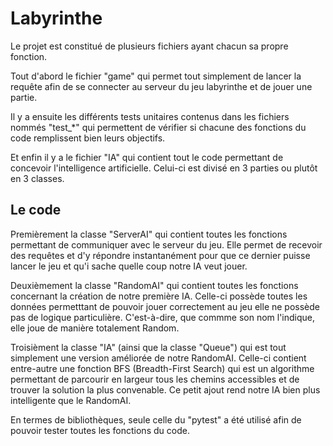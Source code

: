 # Labyrinthe

Le projet est constitué de plusieurs fichiers ayant chacun sa propre fonction.

Tout d'abord le fichier "game" qui permet tout simplement de lancer la requête afin de se connecter au serveur du jeu labyrinthe et de jouer une partie.

Il y a ensuite les différents tests unitaires contenus dans les fichiers nommés "test_*" qui permettent de vérifier si chacune des fonctions du code remplissent bien leurs objectifs.

Et enfin il y a le fichier "IA" qui contient tout le code permettant de concevoir l'intelligence artificielle. Celui-ci est divisé en 3 parties ou plutôt en 3 classes.

## Le code

Premièrement la classe "ServerAI" qui contient toutes les fonctions permettant de communiquer avec le serveur du jeu. Elle permet de recevoir des requêtes et d'y répondre instantanément pour que ce dernier puisse lancer le jeu et qu'i sache quelle coup notre IA veut jouer.

Deuxièmement la classe "RandomAI" qui contient toutes les fonctions concernant la création de notre première IA. Celle-ci possède toutes les données permetttant de pouvoir jouer correctement au jeu elle ne possède pas de logique particulière. C'est-à-dire, que commme son nom l'indique, elle joue de manière totalement Random.

Troisièment la classe "IA" (ainsi que la classe "Queue") qui est tout simplement une version améliorée de notre RandomAI. Celle-ci contient entre-autre une fonction BFS (Breadth-First Search) qui est un algorithme permettant de parcourir en largeur tous les chemins accessibles et de trouver la solution la plus convenable.
Ce petit ajout rend notre IA bien plus intelligente que le RandomAI.

En termes de bibliothèques, seule celle du "pytest" a été utilisé afin de pouvoir tester toutes les fonctions du code.
